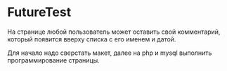# FutureTest

На странице любой пользователь может оставить свой комментарий, который появится вверху списка с его именем и датой. 

Для начало надо сверстать макет, далее на php и mysql выполнить программирование страницы.
